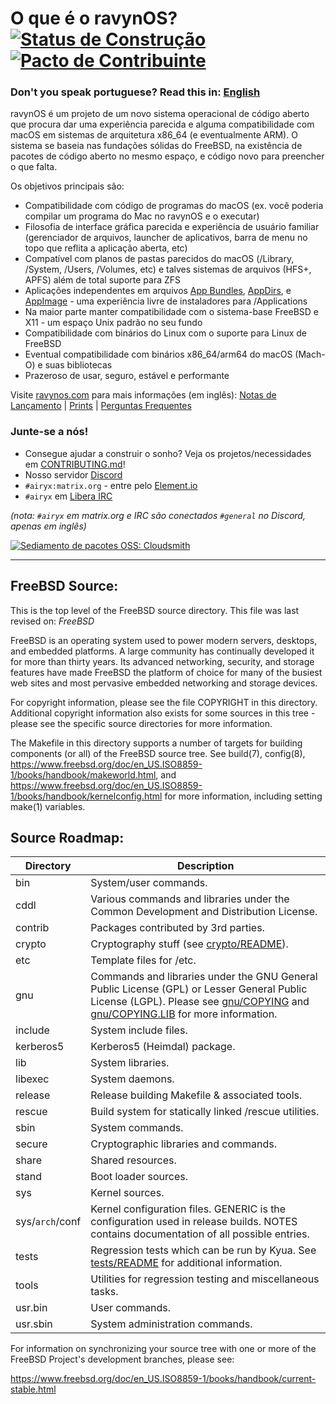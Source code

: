 # O que é o ravynOS? [![Status de Construção](https://api.cirrus-ci.com/github/mszoek/airyx.svg?branch=main&task=airyx)](https://cirrus-ci.com/github/mszoek/airyx) [![Pacto de Contribuinte](https://img.shields.io/badge/Contributor%20Covenant-2.1-4baaaa.svg)](CODE_OF_CONDUCT.md)
### Don't you speak portuguese? Read this in: [English](README.md)
ravynOS é um projeto de um novo sistema operacional de código aberto que procura dar uma experiência parecida e alguma compatibilidade com macOS em sistemas de arquitetura x86_64 (e eventualmente ARM). O sistema se baseia nas fundações sólidas do FreeBSD, na existência de pacotes de código aberto no mesmo espaço, e código novo para preencher o que falta.

Os objetivos principais são:

- Compatibilidade com código de programas do macOS (ex. você poderia compilar um programa do Mac no ravynOS e o executar)
- Filosofia de interface gráfica parecida e experiência de usuário familiar (gerenciador de arquivos, launcher de aplicativos, barra de menu no topo que reflita a aplicação aberta, etc)
- Compatível com planos de pastas parecidos do macOS (/Library, /System, /Users, /Volumes, etc) e talves sistemas de arquivos (HFS+, APFS) além de total suporte para ZFS
- Aplicações independentes em arquivos [App Bundles](https://developer.apple.com/documentation/foundation/bundle), [AppDirs](https://github.com/AppImage/AppImageKit/wiki/AppDir), e [AppImage](https://github.com/AppImage) - uma experiência livre de instaladores para /Applications
- Na maior parte manter compatibilidade com o sistema-base FreeBSD e X11 - um espaço Unix padrão no seu fundo
- Compatibilidade com binários do Linux com o suporte para Linux de FreeBSD
- Eventual compatibilidade com binários x86_64/arm64 do macOS (Mach-O) e suas bibliotecas
- Prazeroso de usar, seguro, estável e performante

Visite [ravynos.com](https://ravynos.com/) para mais informações (em inglês): [Notas de Lançamento](https://ravynos.com/releases.html) | [Prints](https://ravynos.com/screenshots.html) | [Perguntas Frequentes](https://ravynos.com/faq.html)
### Junte-se a nós!

* Consegue ajudar a construir o sonho? Veja os projetos/necessidades em [CONTRIBUTING.md](CONTRIBUTING.md)!
* Nosso servidor [Discord](https://discord.com/invite/8caJbAGNwY)
* `#airyx:matrix.org` - entre pelo [Element.io](https://app.element.io/#/room/#airyx:matrix.org)
* `#airyx` em [Libera IRC](https://web.libera.chat/?channel=#airyx)

_(nota: `#airyx` em matrix.org e IRC são conectados `#general` no Discord, apenas em inglês)_

[![Sediamento de pacotes OSS: Cloudsmith](https://img.shields.io/badge/OSS%20hosting%20by-cloudsmith-blue?logo=cloudsmith&style=flat-square)](https://cloudsmith.com)

---

FreeBSD Source:
---------------
This is the top level of the FreeBSD source directory.  This file
was last revised on:
$FreeBSD$

FreeBSD is an operating system used to power modern servers,
desktops, and embedded platforms. A large community has
continually developed it for more than thirty years. Its
advanced networking, security, and storage features have
made FreeBSD the platform of choice for many of the
busiest web sites and most pervasive embedded networking
and storage devices.

For copyright information, please see the file COPYRIGHT in this
directory. Additional copyright information also exists for some
sources in this tree - please see the specific source directories for
more information.

The Makefile in this directory supports a number of targets for
building components (or all) of the FreeBSD source tree.  See build(7), config(8),
https://www.freebsd.org/doc/en_US.ISO8859-1/books/handbook/makeworld.html, and
https://www.freebsd.org/doc/en_US.ISO8859-1/books/handbook/kernelconfig.html
for more information, including setting make(1) variables.

Source Roadmap:
---------------
| Directory | Description |
| --------- | ----------- |
| bin | System/user commands. |
| cddl | Various commands and libraries under the Common Development and Distribution License. |
| contrib | Packages contributed by 3rd parties. |
| crypto | Cryptography stuff (see [crypto/README](crypto/README)). |
| etc | Template files for /etc. |
| gnu | Commands and libraries under the GNU General Public License (GPL) or Lesser General Public License (LGPL). Please see [gnu/COPYING](gnu/COPYING) and [gnu/COPYING.LIB](gnu/COPYING.LIB) for more information. |
| include | System include files. |
| kerberos5 | Kerberos5 (Heimdal) package. |
| lib | System libraries. |
| libexec | System daemons. |
| release | Release building Makefile & associated tools. |
| rescue | Build system for statically linked /rescue utilities. |
| sbin | System commands. |
| secure | Cryptographic libraries and commands. |
| share | Shared resources. |
| stand | Boot loader sources. |
| sys | Kernel sources. |
| sys/`arch`/conf | Kernel configuration files. GENERIC is the configuration used in release builds. NOTES contains documentation of all possible entries. |
| tests | Regression tests which can be run by Kyua.  See [tests/README](tests/README) for additional information. |
| tools | Utilities for regression testing and miscellaneous tasks. |
| usr.bin | User commands. |
| usr.sbin | System administration commands. |

For information on synchronizing your source tree with one or more of
the FreeBSD Project's development branches, please see:

  https://www.freebsd.org/doc/en_US.ISO8859-1/books/handbook/current-stable.html
